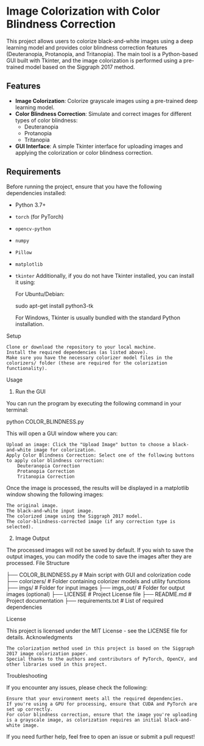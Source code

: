 # Image Colorization with Color Blindness Correction

This project allows users to colorize black-and-white images using a deep learning model and provides color blindness correction features (Deuteranopia, Protanopia, and Tritanopia). The main tool is a Python-based GUI built with Tkinter, and the image colorization is performed using a pre-trained model based on the Siggraph 2017 method.

## Features

- **Image Colorization**: Colorize grayscale images using a pre-trained deep learning model.
- **Color Blindness Correction**: Simulate and correct images for different types of color blindness:
  - Deuteranopia
  - Protanopia
  - Tritanopia
- **GUI Interface**: A simple Tkinter interface for uploading images and applying the colorization or color blindness correction.

## Requirements

Before running the project, ensure that you have the following dependencies installed:

- Python 3.7+
- `torch` (for PyTorch)
- `opencv-python`
- `numpy`
- `Pillow`
- `matplotlib`
- `tkinter`
Additionally, if you do not have Tkinter installed, you can install it using:

    For Ubuntu/Debian:

    sudo apt-get install python3-tk

    For Windows, Tkinter is usually bundled with the standard Python installation.

Setup

    Clone or download the repository to your local machine.
    Install the required dependencies (as listed above).
    Make sure you have the necessary colorizer model files in the colorizers/ folder (these are required for the colorization functionality).

Usage
1. Run the GUI

You can run the program by executing the following command in your terminal:

python COLOR_BLINDNESS.py

This will open a GUI window where you can:

    Upload an image: Click the "Upload Image" button to choose a black-and-white image for colorization.
    Apply Color Blindness Correction: Select one of the following buttons to apply color blindness correction:
        Deuteranopia Correction
        Protanopia Correction
        Tritanopia Correction

Once the image is processed, the results will be displayed in a matplotlib window showing the following images:

    The original image.
    The black-and-white input image.
    The colorized image using the Siggraph 2017 model.
    The color-blindness-corrected image (if any correction type is selected).

2. Image Output

The processed images will not be saved by default. If you wish to save the output images, you can modify the code to save the images after they are processed.
File Structure

├── COLOR_BLINDNESS.py          # Main script with GUI and colorization code
├── colorizers/                 # Folder containing colorizer models and utility functions
├── imgs/                       # Folder for input images
├── imgs_out/                   # Folder for output images (optional)
├── LICENSE                     # Project License file
├── README.md                   # Project documentation
├── requirements.txt            # List of required dependencies

License

This project is licensed under the MIT License - see the LICENSE file for details.
Acknowledgments

    The colorization method used in this project is based on the Siggraph 2017 image colorization paper.
    Special thanks to the authors and contributors of PyTorch, OpenCV, and other libraries used in this project.

Troubleshooting

If you encounter any issues, please check the following:

    Ensure that your environment meets all the required dependencies.
    If you're using a GPU for processing, ensure that CUDA and PyTorch are set up correctly.
    For color blindness correction, ensure that the image you're uploading is a grayscale image, as colorization requires an initial black-and-white image.

If you need further help, feel free to open an issue or submit a pull request!
